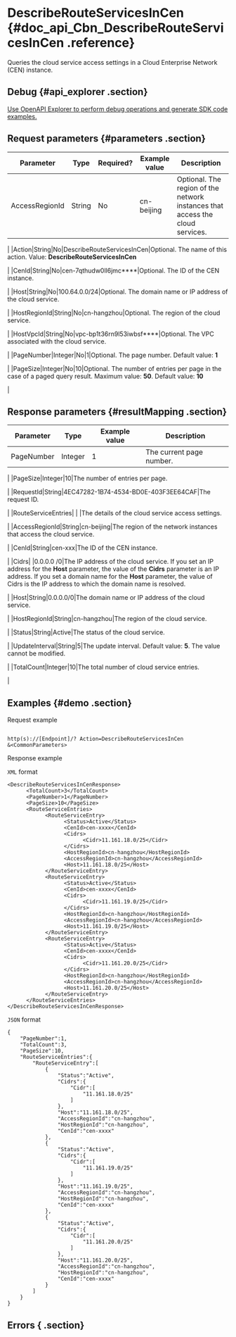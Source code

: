 # DescribeRouteServicesInCen {#doc_api_Cbn_DescribeRouteServicesInCen .reference}

Queries the cloud service access settings in a Cloud Enterprise Network \(CEN\) instance.

## Debug {#api_explorer .section}

[Use OpenAPI Explorer to perform debug operations and generate SDK code examples.](https://api.aliyun.com/#product=Cbn&api=DescribeRouteServicesInCen&type=RPC&version=2017-09-12)

## Request parameters {#parameters .section}

|Parameter|Type|Required?|Example value|Description|
|---------|----|---------|-------------|-----------|
|AccessRegionId|String|No|cn-beijing|Optional. The region of the network instances that access the cloud services.

 |
|Action|String|No|DescribeRouteServicesInCen|Optional. The name of this action. Value: **DescribeRouteServicesInCen**

 |
|CenId|String|No|cen-7qthudw0ll6jmc\*\*\*\*|Optional. The ID of the CEN instance.

 |
|Host|String|No|100.64.0.0/24|Optional. The domain name or IP address of the cloud service.

 |
|HostRegionId|String|No|cn-hangzhou|Optional. The region of the cloud service.

 |
|HostVpcId|String|No|vpc-bp1t36rn9l53iwbsf\*\*\*\*|Optional. The VPC associated with the cloud service.

 |
|PageNumber|Integer|No|1|Optional. The page number. Default value: **1**

 |
|PageSize|Integer|No|10|Optional. The number of entries per page in the case of a paged query result. Maximum value: **50**. Default value: **10**

 |

## Response parameters {#resultMapping .section}

|Parameter|Type|Example value|Description|
|---------|----|-------------|-----------|
|PageNumber|Integer|1|The current page number.

 |
|PageSize|Integer|10|The number of entries per page.

 |
|RequestId|String|4EC47282-1B74-4534-BD0E-403F3EE64CAF|The request ID.

 |
|RouteServiceEntries| | |The details of the cloud service access settings.

 |
|AccessRegionId|String|cn-beijing|The region of the network instances that access the cloud service.

 |
|CenId|String|cen-xxx|The ID of the CEN instance.

 |
|Cidrs| |0.0.0.0 /0|The IP address of the cloud service. If you set an IP address for the **Host** parameter, the value of the **Cidrs** parameter is an IP address. If you set a domain name for the **Host** parameter, the value of Cidrs is the IP address to which the domain name is resolved.

 |
|Host|String|0.0.0.0/0|The domain name or IP address of the cloud service.

 |
|HostRegionId|String|cn-hangzhou|The region of the cloud service.

 |
|Status|String|Active|The status of the cloud service.

 |
|UpdateInterval|String|5|The update interval. Default value: **5**. The value cannot be modified.

 |
|TotalCount|Integer|10|The total number of cloud service entries.

 |

## Examples {#demo .section}

Request example

``` {#request_demo}

http(s)://[Endpoint]/? Action=DescribeRouteServicesInCen
&<CommonParameters>

```

Response example

`XML` format

``` {#xml_return_success_demo}
<DescribeRouteServicesInCenResponse>
	  <TotalCount>3</TotalCount>
	  <PageNumber>1</PageNumber>
	  <PageSize>10</PageSize>
	  <RouteServiceEntries>
		    <RouteServiceEntry>
			      <Status>Active</Status>
			      <CenId>cen-xxxx</CenId>
			      <Cidrs>
				        <Cidr>11.161.18.0/25</Cidr>
			      </Cidrs>
			      <HostRegionId>cn-hangzhou</HostRegionId>
			      <AccessRegionId>cn-hangzhou</AccessRegionId>
			      <Host>11.161.18.0/25</Host>
		    </RouteServiceEntry>
		    <RouteServiceEntry>
			      <Status>Active</Status>
			      <CenId>cen-xxxx</CenId>
			      <Cidrs>
				        <Cidr>11.161.19.0/25</Cidr>
			      </Cidrs>
			      <HostRegionId>cn-hangzhou</HostRegionId>
			      <AccessRegionId>cn-hangzhou</AccessRegionId>
			      <Host>11.161.19.0/25</Host>
		    </RouteServiceEntry>
		    <RouteServiceEntry>
			      <Status>Active</Status>
			      <CenId>cen-xxxx</CenId>
			      <Cidrs>
				        <Cidr>11.161.20.0/25</Cidr>
			      </Cidrs>
			      <HostRegionId>cn-hangzhou</HostRegionId>
			      <AccessRegionId>cn-hangzhou</AccessRegionId>
			      <Host>11.161.20.0/25</Host>
		    </RouteServiceEntry>
	  </RouteServiceEntries>
</DescribeRouteServicesInCenResponse>
```

`JSON` format

``` {#json_return_success_demo}
{
	"PageNumber":1,
	"TotalCount":3,
	"PageSize":10,
	"RouteServiceEntries":{
		"RouteServiceEntry":[
			{
				"Status":"Active",
				"Cidrs":{
					"Cidr":[
						"11.161.18.0/25"
					]
				},
				"Host":"11.161.18.0/25",
				"AccessRegionId":"cn-hangzhou",
				"HostRegionId":"cn-hangzhou",
				"CenId":"cen-xxxx"
			},
			{
				"Status":"Active",
				"Cidrs":{
					"Cidr":[
						"11.161.19.0/25"
					]
				},
				"Host":"11.161.19.0/25",
				"AccessRegionId":"cn-hangzhou",
				"HostRegionId":"cn-hangzhou",
				"CenId":"cen-xxxx"
			},
			{
				"Status":"Active",
				"Cidrs":{
					"Cidr":[
						"11.161.20.0/25"
					]
				},
				"Host":"11.161.20.0/25",
				"AccessRegionId":"cn-hangzhou",
				"HostRegionId":"cn-hangzhou",
				"CenId":"cen-xxxx"
			}
		]
	}
}
```

## Errors { .section}

